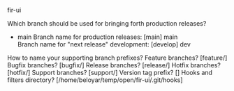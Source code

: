 fir-ui

Which branch should be used for bringing forth production releases?
   - main
Branch name for production releases: [main] main  
Branch name for "next release" development: [develop] dev

How to name your supporting branch prefixes?
Feature branches? [feature/] 
Bugfix branches? [bugfix/] 
Release branches? [release/] 
Hotfix branches? [hotfix/] 
Support branches? [support/] 
Version tag prefix? [] 
Hooks and filters directory? [/home/beloyar/temp/open/fir-ui/.git/hooks] 